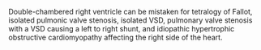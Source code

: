 Double-chambered right ventricle can be mistaken for tetralogy of Fallot, isolated pulmonic valve stenosis, isolated VSD, pulmonary valve stenosis with a VSD causing a left to right shunt, and idiopathic hypertrophic obstructive cardiomyopathy affecting the right side of the heart.